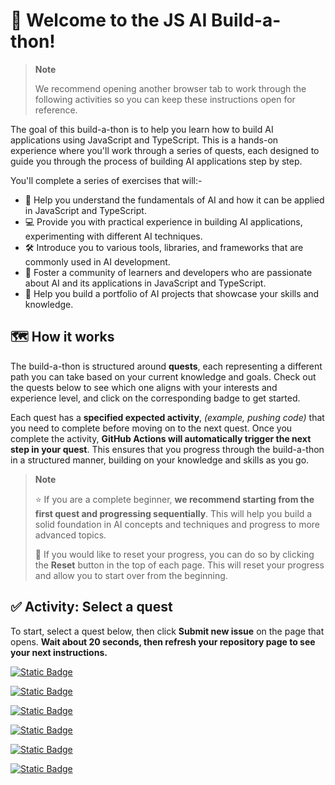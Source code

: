 <!-- readme -->

# 🎉 Welcome to the JS AI Build-a-thon!

> **Note**
>
> We recommend opening another browser tab to work through the following activities so you can keep these instructions open for reference.

The goal of this build-a-thon is to help you learn how to build AI applications using JavaScript and TypeScript. This is a hands-on experience where you'll work through a series of quests, each designed to guide you through the process of building AI applications step by step.

You'll complete a series of exercises that will:-
- 🧠 Help you understand the fundamentals of AI and how it can be applied in JavaScript and TypeScript.
- 💻 Provide you with practical experience in building AI applications, experimenting with different AI techniques.
- 🛠️ Introduce you to various tools, libraries, and frameworks that are commonly used in AI development.
- 👥 Foster a community of learners and developers who are passionate about AI and its applications in JavaScript and TypeScript.
- 📂 Help you build a portfolio of AI projects that showcase your skills and knowledge.

## 🗺️ How it works

The build-a-thon is structured around **quests**, each representing a different path you can take based on your current knowledge and goals. Check out the quests below to see which one aligns with your interests and experience level, and click on the corresponding badge to get started.

Each quest has a **specified expected activity**, _(example, pushing code)_ that you need to complete before moving on to the next quest. Once you complete the activity, **GitHub Actions will automatically trigger the next step in your quest**. This ensures that you progress through the build-a-thon in a structured manner, building on your knowledge and skills as you go.

> **Note**
>
> ⭐ If you are a complete beginner, **we recommend starting from the first quest and progressing sequentially**. This will help you build a solid foundation in AI concepts and techniques and progress to more advanced topics.
> 
> 🔄 If you would like to reset your progress, you can do so by clicking the **Reset** button in the top of each page. This will reset your progress and allow you to start over from the beginning.


## ✅ Activity: Select a quest

To start, select a quest below, then click **Submit new issue** on the page that opens. **Wait about 20 seconds, then refresh your repository page to see your next instructions.**

[![Static Badge](https://img.shields.io/badge/Quest-I_want_to_build_a_local_GenAI_prototype-green)](https://github.com/Julia-DemoBox/test9/issues/new?title=Quest:+I+want+to+build+a+local+GenAI+prototype&labels=quest&body=🚀+I%27m+ready+to+build+my+first+local+GenAI+prototype%21+Let%27s+get+started+with+AI+in+JavaScript%21%0A%0A**Please+click+on+Create+below,+then+wait+about+15+seconds.+This+issue+will+automatically+close+and+the+README+will+update+with+your+next+instructions.**)

[![Static Badge](https://img.shields.io/badge/Quest-I_want_to_move_my_prototype_to_Azure-orange)](https://github.com/Julia-DemoBox/test9/issues/new?title=Quest:+I+have+a+prototype.+Let's+move+to+Azure&labels=quest&body=☁️+Time+to+take+my+AI+prototype+to+the+cloud%21+Excited+to+deploy+on+Azure+and+scale+up%21%0A%0A**Please+click+on+Create+below,+then+wait+about+15+seconds.+This+issue+will+automatically+close+and+the+README+will+update+with+your+next+instructions.**)

[![Static Badge](https://img.shields.io/badge/Quest-I_want_to_add_a_simple_chat_interface_to_my_app-blue)](https://github.com/Julia-DemoBox/test9/issues/new?title=Quest:+I+want+to+add+a+simple+chat+interface&labels=quest&body=%F0%9F%92%AC+Let%27s+add+a+chat+interface+and+make+my+AI+app+interactive%21+Ready+for+some+real-time+conversations%21%0A%0A**Please+click+on+Create+below,+then+wait+about+15+seconds.+This+issue+will+automatically+close+and+the+README+will+update+with+your+next+instructions.**)

[![Static Badge](https://img.shields.io/badge/Quest-I_want_to_integrate_external_data_using_RAG-purple)](https://github.com/Julia-DemoBox/test9/issues/new?title=Quest:+I+want+to+create+my+first+AI+app+with+RAG&labels=quest&body=%F0%9F%93%9A+I%27m+diving+into+RAG+and+building+my+first+retrieval-augmented+AI+app%21+Let%27s+do+this%21%0A%0A**Please+click+on+Create+below,+then+wait+about+15+seconds.+This+issue+will+automatically+close+and+the+README+will+update+with+your+next+instructions.**)

[![Static Badge](https://img.shields.io/badge/Quest-I_want_to_add_conversation_history_to_my_AI_app-gold)](https://github.com/Julia-DemoBox/test9/issues/new?title=Quest:+I+want+to+orchestrate+AI+integrations+using+frameworks&labels=quest&body=%F0%9F%9B%A0%EF%B8%8F+Ready+to+orchestrate+AI+integrations+with+powerful+frameworks%21+Let%27s+build+something+amazing%21%0A%0A**Please+click+on+Create+below,+then+wait+about+15+seconds.+This+issue+will+automatically+close+and+the+README+will+update+with+your+next+instructions.**)

[![Static Badge](https://img.shields.io/badge/Quest-I_want_to_build_an_AI_Agent-violet)](https://github.com/Julia-DemoBox/test9/issues/new?title=Quest:+I+want+to+build+an+agent&labels=quest&body=%F0%9F%A4%96+Let%27s+build+an+AI+agent+that+can+help+and+interact+with+users%21+Excited+for+this+step%21%0A%0A**Please+click+on+Create+below,+then+wait+about+15+seconds.+This+issue+will+automatically+close+and+the+README+will+update+with+your+next+instructions.**)


<!-- [![Static Badge](https://img.shields.io/badge/Quest-I_want_to_add_search_to_my_AI_app-pink)](https://github.com/Julia-DemoBox/test9/issues/new?title=Quest:+I+want+to+add+search+to+my+AI+app&labels=quest&body=🔍+Search+capabilities%2C+here+I+come%21+Excited+to+make+my+AI+app+smarter+with+search%21)

[![Static Badge](https://img.shields.io/badge/Quest-I_want_my_app_to_work_with_structured_data-yellow)](https://github.com/Julia-DemoBox/test9/issues/new?title=Quest:+I+want+my+app+to+work+with+structured+data&labels=quest&body=📊+Let%27s+connect+my+AI+app+to+structured+data+and+unlock+new+possibilities%21)

[![Static Badge](https://img.shields.io/badge/Quest-I_just_want_a_production_ready_template_to_customize-silver)](https://github.com/Julia-DemoBox/test9/issues/new?title=Quest:+I+just+want+a+production+ready+template+to+customize&labels=quest&body=🎨+Give+me+a+production-ready+template+to+customize+and+launch+my+AI+project+fast%21)

[![Static Badge](https://img.shields.io/badge/Quest-I_want_my_agent_to_search_the_internet-amber)](https://github.com/Julia-DemoBox/test9/issues/new?title=Quest:+I+want+my+agent+to+search+the+internet&labels=quest&body=🌐+I%27m+ready+to+give+my+agent+the+power+to+search+the+internet%21+Let%27s+explore+the+web+with+AI%21) -->


